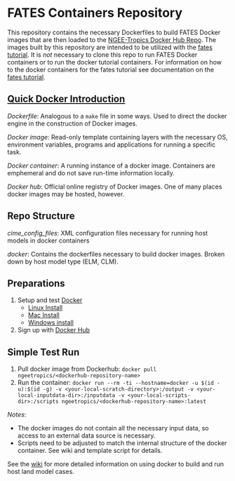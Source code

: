 # FATES Containers Repository

This repository contains the necessary Dockerfiles to build FATES Docker images that are then loaded to the [NGEE-Tropics Docker Hub Repo](https://hub.docker.com/orgs/ngeetropics/repositories).  The images built by this repository are intended to be utilized with the [fates tutorial](https://github.com/NGEET/fates-tutorial).  It is *not* necessary to clone this repo to run FATES Docker containers or to run the docker tutorial containers.  For information on how to the docker containers for the fates tutorial see documentation on the [fates tutorial](https://github.com/NGEET/fates-tutorial).

## [Quick Docker Introduction](https://docs.docker.com/engine/docker-overview/)

*Dockerfile*: Analogous to a `make` file in some ways.  Used to direct the docker engine in the construction of Docker images.  

*Docker image*: Read-only template containing layers with the necessary OS, environment variables, programs and applications for running a specific task.

*Docker container*: A running instance of a docker image.  Containers are emphemeral and do not save run-time information locally.

*Docker hub*: Official online registry of Docker images.  One of many places docker images may be hosted, however.


## Repo Structure

*cime_config_files*: XML configuration files necessary for running host models in docker containers

*docker*: Contains the dockerfiles necessary to build docker images.  Broken down by host model type (ELM, CLM).

## Preparations

1. Setup and test [Docker](https://docs.docker.com/install/)
    - [Linux Install](https://docs.docker.com/install/)
    - [Mac Install](https://docs.docker.com/docker-for-mac/)
    - [Windows install](https://docs.docker.com/docker-for-windows/)
2. Sign up with [Docker Hub](https://hub.docker.com/)

## Simple Test Run

1. Pull docker image from Dockerhub: `docker pull ngeetropics/<dockerhub-repository-name>`
2. Run the container: `docker run --rm -ti --hostname=docker -u $(id -u):$(id -g) -v <your-local-scratch-directory>:/output -v <your-local-inputdata-dir>:/inputdata -v <your-local-scripts-dir>:/scripts ngeetropics/<dockerhub-repository-name>:latest`

*Notes*: 
- The docker images do not contain all the necessary input data, so access to an external data source is necessary.
- Scripts need to be adjusted to match the internal structure of the docker container.  See wiki and template script for details.

See the [wiki](https://github.com/NGEET/docker-fates-tutorial/wiki/) for more detailed information on using docker to build and run host land model cases.
